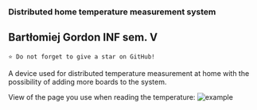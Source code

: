 ### Distributed home temperature measurement system
## Bartłomiej Gordon INF sem. V
`⭐ Do not forget to give a star on GitHub!`

A device used for distributed temperature measurement at home with the possibility of adding more boards to the system.

View of the page you use when reading the temperature:
![example](https://user-images.githubusercontent.com/69083596/218278069-8b4bd2b4-d66f-49a7-a6b0-ddc5db8df6ed.png)
